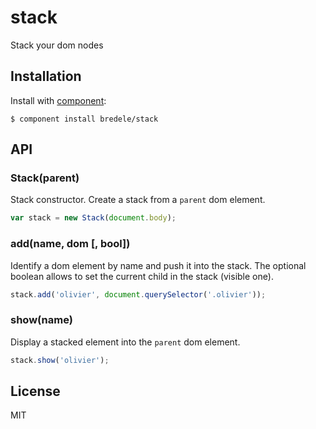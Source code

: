 
# stack

  Stack your dom nodes

## Installation

  Install with [component](http://component.io):

    $ component install bredele/stack

## API

### Stack(parent)

  Stack constructor. Create a stack from a `parent` dom element.

```js
var stack = new Stack(document.body);
```

### add(name, dom [, bool])

  Identify a dom element by name and push it into the stack.
  The optional boolean allows to set the current child in the stack (visible one).

```js
stack.add('olivier', document.querySelector('.olivier'));
```

### show(name)

  Display a stacked element into the `parent` dom element.

```js
stack.show('olivier');
```


## License

  MIT
